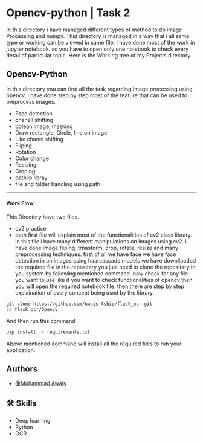 
# Opencv-python | Task 2

In this directory i have managed different types of method to do image Processing and numpy. 
Thid directory is managed in a way that i all same type or working can be viewed in same file.
I have done most of the work in jupyter notebook. so you have to open only one notebook to check every detail of particular topic.
Here is the Working tree of my Projects directory

## Opencv-Python
 In this directory you can find all the task regarding Image processing using opencv.
 i have done step by step most of the feature that can be used to 
 preprocess images.
 - Face detection
 - chanell shifting
 - bolean image, masking
 - Draw rectangle, Circle, line on image
 - Like chanel shifting
 - Fliping
 - Rotation
 - Color change
 - Resizing
 - Croping
 - pathlib libray
 - file and folder handling using path
 ---
#### Work Flow
 This Directory have two files.
 - cv2 practice
 - path
 first file will explain most of the functionalities of cv2 class
 library. in this file i have many different manipulations on images 
 using cv2. i have done image fliping, trnasform, crop, rotate, resize
 and many preprocessing techniques. 
 first of all we have face we have face detection in an images using haarcascade
 models we have downlloaded the required file in the repositary you just
 need to clone the repositary in you system by following mentioned command.
 now check for any file you want to use like if you want to check 
 functionalities of opencv then you will open the required notebook file.
 then there are step by step explaination of every concept being used
 by the library.

```bash  
git clone https://github.com/Awais-Ashiq/flask_ocr.git
cd flask_ocr/Opencv
```
 And then run this command
```bash  
pip install -r requirements.txt
```
Above mentioned command will install all the required files to run your application.


## Authors

- [@Muhammad Awais](https://github.com/Awais-Ashiq)



## 🛠 Skills
- Deep learning
- Python
- OCR



